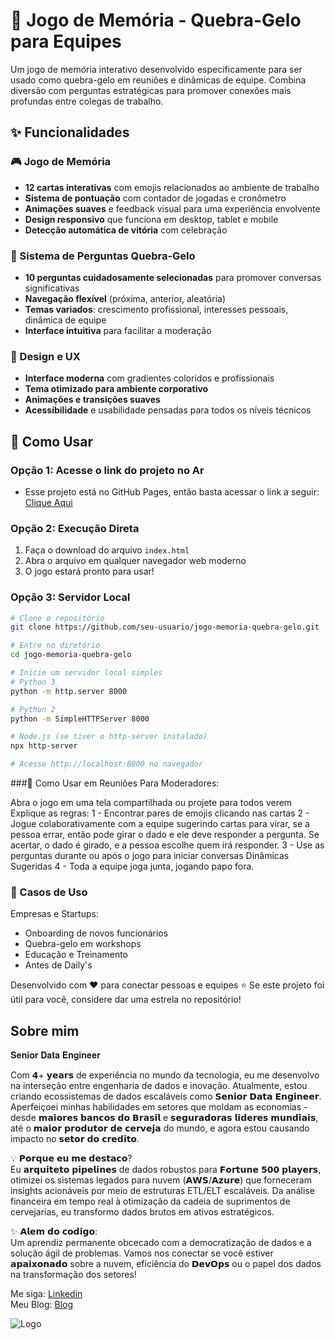 # 🧠 Jogo de Memória - Quebra-Gelo para Equipes

Um jogo de memória interativo desenvolvido especificamente para ser usado como quebra-gelo em reuniões e dinâmicas de equipe. Combina diversão com perguntas estratégicas para promover conexões mais profundas entre colegas de trabalho.

## ✨ Funcionalidades

### 🎮 Jogo de Memória
- **12 cartas interativas** com emojis relacionados ao ambiente de trabalho
- **Sistema de pontuação** com contador de jogadas e cronômetro
- **Animações suaves** e feedback visual para uma experiência envolvente
- **Design responsivo** que funciona em desktop, tablet e mobile
- **Detecção automática de vitória** com celebração

### 💬 Sistema de Perguntas Quebra-Gelo
- **10 perguntas cuidadosamente selecionadas** para promover conversas significativas
- **Navegação flexível** (próxima, anterior, aleatória)
- **Temas variados**: crescimento profissional, interesses pessoais, dinâmica de equipe
- **Interface intuitiva** para facilitar a moderação

### 🎨 Design e UX
- **Interface moderna** com gradientes coloridos e profissionais
- **Tema otimizado para ambiente corporativo**
- **Animações e transições suaves**
- **Acessibilidade** e usabilidade pensadas para todos os níveis técnicos

## 🚀 Como Usar
### Opção 1: Acesse o link do projeto no Ar
 - Esse projeto está no GitHub Pages, então basta acessar o link a seguir: [Clique Aqui]((https://marllondev.github.io/jogo-da-memoria-quebra-gelo/))

### Opção 2: Execução Direta
1. Faça o download do arquivo `index.html`
2. Abra o arquivo em qualquer navegador web moderno
3. O jogo estará pronto para usar!

### Opção 3: Servidor Local
```bash
# Clone o repositório
git clone https://github.com/seu-usuario/jogo-memoria-quebra-gelo.git

# Entre no diretório
cd jogo-memoria-quebra-gelo

# Inicie um servidor local simples
# Python 3
python -m http.server 8000

# Python 2
python -m SimpleHTTPServer 8000

# Node.js (se tiver o http-server instalado)
npx http-server

# Acesse http://localhost:8000 no navegador
```

###🎯 Como Usar em Reuniões
Para Moderadores:

Abra o jogo em uma tela compartilhada ou projete para todos verem
Explique as regras: 
 1 - Encontrar pares de emojis clicando nas cartas
 2 - Jogue colaborativamente com a equipe sugerindo cartas para virar, se a pessoa errar, então pode girar o dado e ele deve responder a pergunta. Se acertar, o dado é girado, e a pessoa escolhe quem irá responder.
 3 - Use as perguntas durante ou após o jogo para iniciar conversas Dinâmicas Sugeridas
 4 - Toda a equipe joga junta, jogando papo fora.


### 🎉 Casos de Uso
Empresas e Startups:
- Onboarding de novos funcionários
- Quebra-gelo em workshops
- Educação e Treinamento
- Antes de Daily's 

Desenvolvido com ❤️ para conectar pessoas e equipes
⭐ Se este projeto foi útil para você, considere dar uma estrela no repositório!

## Sobre mim
𝐒𝐞𝐧𝐢𝐨𝐫 𝐃𝐚𝐭𝐚 𝐄𝐧𝐠𝐢𝐧𝐞𝐞𝐫

Com 𝟰+ 𝘆𝗲𝗮𝗿𝘀 de experiência no mundo da tecnologia, eu me desenvolvo na interseção entre engenharia de dados e inovação. Atualmente, estou criando ecossistemas de dados escaláveis como 𝗦𝗲𝗻𝗶𝗼𝗿 𝗗𝗮𝘁𝗮 𝗘𝗻𝗴𝗶𝗻𝗲𝗲𝗿. Aperfeiçoei minhas habilidades em setores que moldam as economias - desde 𝗺𝗮𝗶𝗼𝗿𝗲𝘀 𝗯𝗮𝗻𝗰𝗼𝘀 𝗱𝗼 𝗕𝗿𝗮𝘀𝗶𝗹 e 𝘀𝗲𝗴𝘂𝗿𝗮𝗱𝗼𝗿𝗮𝘀 𝗹𝗶𝗱𝗲𝗿𝗲𝘀 𝗺𝘂𝗻𝗱𝗶𝗮𝗶𝘀, até o 𝗺𝗮𝗶𝗼𝗿 𝗽𝗿𝗼𝗱𝘂𝘁𝗼𝗿 𝗱𝗲 𝗰𝗲𝗿𝘃𝗲𝗷𝗮 do mundo, e agora estou causando impacto no 𝘀𝗲𝘁𝗼𝗿 𝗱𝗼 𝗰𝗿𝗲𝗱𝗶𝘁𝗼. 

💡 𝗣𝗼𝗿𝗾𝘂𝗲 𝗲𝘂 𝗺𝗲 𝗱𝗲𝘀𝘁𝗮𝗰𝗼? \
Eu 𝗮𝗿𝗾𝘂𝗶𝘁𝗲𝘁𝗼 𝗽𝗶𝗽𝗲𝗹𝗶𝗻𝗲𝘀 de dados robustos para 𝗙𝗼𝗿𝘁𝘂𝗻𝗲 𝟱𝟬𝟬 𝗽𝗹𝗮𝘆𝗲𝗿𝘀, otimizei os sistemas legados para nuvem (𝗔𝗪𝗦/𝗔𝘇𝘂𝗿𝗲) que forneceram insights acionáveis por meio de estruturas ETL/ELT escaláveis. Da análise financeira em tempo real à otimização da cadeia de suprimentos de cervejarias, eu transformo dados brutos em ativos estratégicos. 

✨ 𝗔𝗹𝗲𝗺 𝗱𝗼 𝗰𝗼𝗱𝗶𝗴𝗼: \
Um aprendiz permanente obcecado com a democratização de dados e a solução ágil de problemas. Vamos nos conectar se você estiver 𝗮𝗽𝗮𝗶𝘅𝗼𝗻𝗮𝗱𝗼 sobre a nuvem, eficiência do 𝗗𝗲𝘃𝗢𝗽𝘀 ou o papel dos dados na transformação dos setores!

Me siga: [Linkedin](https://www.linkedin.com/in/marllonzuc/) \
Meu Blog: [Blog](https://datatrends.me/)


![Logo](https://media.licdn.com/dms/image/v2/D4D03AQEFlFTNmApBhQ/profile-displayphoto-shrink_800_800/B4DZbt9iTrHsAc-/0/1747749054334?e=1756944000&v=beta&t=NW8glGWRr3nju_eTn_S49tng936yy-t1pxHxTU0JZ38)

